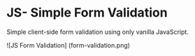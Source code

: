 # JS- Simple Form Validation

Simple client-side form validation using only vanilla JavaScript.

![JS Form Validation] (form-validation.png)
